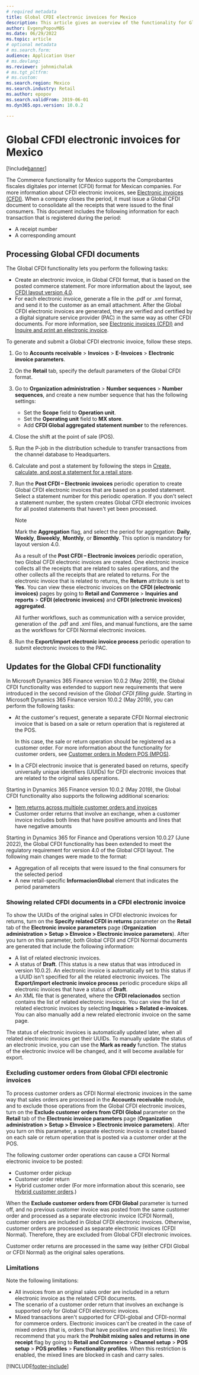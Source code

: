 ```yaml
---
# required metadata
title: Global CFDI electronic invoices for Mexico
description: This article gives an overview of the functionality for Global CFDI electronic invoices for Mexico.
author: EvgenyPopovMBS
ms.date: 06/29/2022
ms.topic: article
# optional metadata
# ms.search.form:  
audience: Application User
# ms.devlang: 
ms.reviewer: johnmichalak
# ms.tgt_pltfrm: 
# ms.custom: 
ms.search.region: Mexico
ms.search.industry: Retail
ms.author: epopov
ms.search.validFrom: 2019-06-01
ms.dyn365.ops.version: 10.0.2

---
```


# Global CFDI electronic invoices for Mexico 

[!include[banner](../../includes/banner.md)]

The Commerce functionality for Mexico supports the Comprobantes fiscales digitales por internet (CFDI) format for Mexican companies. For more information about CFDI electronic invoices, see [Electronic invoices (CFDI)](latam-mex-CFDI-electronic-invoices.md). When a company closes the period, it must issue a Global CFDI document to consolidate all the receipts that were issued to the final consumers. This document includes the following information for each transaction that is registered during the period:

- A receipt number
- A corresponding amount

## Processing Global CFDI documents

The Global CFDI functionality lets you perform the following tasks:

- Create an electronic invoice, in Global CFDI format, that is based on the posted commerce statement. For more information about the layout, see [CFDI layout version 4.0](latam-mex-cfdi-4-0.md).
- For each electronic invoice, generate a file in the .pdf or .xml format, and send it to the customer as an email attachment. After the Global CFDI electronic invoices are generated, they are verified and certified by a digital signature service provider (PAC) in the same way as other CFDI documents. For more information, see [Electronic invoices (CFDI)](latam-mex-CFDI-electronic-invoices.md) and [Inquire and print an electronic invoice](mx-00010-inquire-print-electronic-invoice.md).

To generate and submit a Global CFDI electronic invoice, follow these steps.

1. Go to **Accounts receivable** \> **Invoices** \> **E-Invoices** \> **Electronic invoice parameters**. 
2. On the **Retail** tab, specify the default parameters of the Global CFDI format.
3. Go to **Organization administration** \> **Number sequences** \> **Number sequences**, and create a new number sequence that has the following settings: 
	
	- Set the **Scope** field to **Operation unit**.
	- Set the **Operating unit** field to **MX store**.
	- Add **CFDI Global aggregated statement number** to the references.

4. Close the shift at the point of sale (POS).
5. Run the P-job in the distribution schedule to transfer transactions from the channel database to Headquarters.
6. Calculate and post a statement by following the steps in [Create, calculate, and post a statement for a retail store](../../../retail/tasks/create-calculate-post-statement-retail-store.md).
7. Run the **Post CFDI – Electronic invoices** periodic operation to create Global CFDI electronic invoices that are based on a posted statement. Select a statement number for this periodic operation. If you don't select a statement number, the system creates Global CFDI electronic invoices for all posted statements that haven't yet been processed. 

    > [!NOTE]
    > Mark the **Aggregation** flag, and select the period for aggregation: **Daily**, **Weekly**, **Biweekly**, **Monthly**, or **Bimonthly**. This option is mandatory for layout version 4.0.

    As a result of the **Post CFDI – Electronic invoices** periodic operation, two Global CFDI electronic invoices are created. One electronic invoice collects all the receipts that are related to sales operations, and the other collects all the receipts that are related to returns. For the electronic invoice that is related to returns, the **Return** attribute is set to **Yes**. You can view these electronic invoices on the **CFDI (electronic invoices)** pages by going to **Retail and Commerce** \> **Inquiries and reports** \> **CFDI (electronic invoices)** and **CFDI (electronic invoices) aggregated**.

    All further workflows, such as communication with a service provider, generation of the .pdf and .xml files, and manual functions, are the same as the workflows for CFDI Normal electronic invoices.

8. Run the **Export/import electronic invoice process** periodic operation to submit electronic invoices to the PAC.

## Updates for the Global CFDI functionality

In Microsoft Dynamics 365 Finance version 10.0.2 (May 2019), the Global CFDI functionality was extended to support new requirements that were introduced in the second revision of the *Global CFDI filling guide*. Starting in Microsoft Dynamics 365 Finance version 10.0.2 (May 2019), you can perform the following tasks:

- At the customer's request, generate a separate CFDI Normal electronic invoice that is based on a sale or return operation that is registered at the POS.

    In this case, the sale or return operation should be registered as a customer order. For more information about the functionality for customer orders, see [Customer orders in Modern POS (MPOS)](/dynamics365/unified-operations/retail/customer-orders-overview).

- In a CFDI electronic invoice that is generated based on returns, specify universally unique identifiers (UUIDs) for CFDI electronic invoices that are related to the original sales operations.

Starting in Dynamics 365 Finance version 10.0.2 (May 2019), the Global CFDI functionality also supports the following additional scenarios:

- [Item returns across multiple customer orders and invoices](/dynamics365/unified-operations/retail/multireturn)
- Customer order returns that involve an exchange, when a customer invoice includes both lines that have positive amounts and lines that have negative amounts

Starting in Dynamics 365 for Finance and Operations version 10.0.27 (June 2022), the Global CFDI functionality has been extended to meet the regulatory requirement for version 4.0 of the Global CFDI layout. The following main changes were made to the format:

- Aggregation of all receipts that were issued to the final consumers for the selected period
- A new retail-specific **InformacionGlobal** element that indicates the period parameters


### Showing related CFDI documents in a CFDI electronic invoice

To show the UUIDs of the original sales in CFDI electronic invoices for returns, turn on the **Specify related CFDI in returns** parameter on the **Retail** tab of the **Electronic invoice parameters** page (**Organization administration \> Setup \> EInvoice \> Electronic invoice parameters**). After you turn on this parameter, both Global CFDI and CFDI Normal documents are generated that include the following information:

- A list of related electronic invoices.
- A status of **Draft**. (This status is a new status that was introduced in version 10.0.2). An electronic invoice is automatically set to this status if a UUID isn't specified for all the related electronic invoices. The **Export/import electronic invoice process** periodic procedure skips all electronic invoices that have a status of **Draft**.
- An XML file that is generated, where the **CFDI relacionados** section contains the list of related electronic invoices. You can view the list of related electronic invoices by selecting **Inquiries \> Related e-invoices**. You can also manually add a new related electronic invoice on the same page.

The status of electronic invoices is automatically updated later, when all related electronic invoices get their UUIDs. To manually update the status of an electronic invoice, you can use the **Mark as ready** function. The status of the electronic invoice will be changed, and it will become available for export.

### Excluding customer orders from Global CFDI electronic invoices

To process customer orders as CFDI Normal electronic invoices in the same way that sales orders are processed in the **Accounts receivable** module, and to exclude those operations from the Global CFDI electronic invoices, turn on the **Exclude customer orders from CFDI Global** parameter on the **Retail** tab of the **Electronic invoice parameters** page (**Organization administration \> Setup \> EInvoice \> Electronic invoice parameters**). After you turn on this parameter, a separate electronic invoice is created based on each sale or return operation that is posted via a customer order at the POS.

The following customer order operations can cause a CFDI Normal electronic invoice to be posted:

- Customer order pickup
- Customer order return
- Hybrid customer order (For more information about this scenario, see [Hybrid customer orders](/dynamics365/unified-operations/retail/hybrid-customer-orders).)

When the **Exclude customer orders from CFDI Global** parameter is turned off, and no previous customer invoice was posted from the same customer order and processed as a separate electronic invoice (CFDI Normal), customer orders are included in Global CFDI electronic invoices. Otherwise, customer orders are processed as separate electronic invoices (CFDI Normal). Therefore, they are excluded from Global CFDI electronic invoices.

Customer order returns are processed in the same way (either CFDI Global or CFDI Normal) as the original sales operations.

### Limitations

Note the following limitations:

- All invoices from an original sales order are included in a return electronic invoice as the related CFDI documents.
- The scenario of a customer order return that involves an exchange is supported only for Global CFDI electronic invoices.
- Mixed transactions aren't supported for CFDI-global and CFDI-normal for commerce orders. Electronic invoices can't be created in the case of mixed orders (that is, orders that have positive and negative lines). We recommend that you mark the **Prohibit mixing sales and returns in one receipt** flag by going to **Retail and Commerce** \> **Channel setup** \> **POS setup** \> **POS profiles** \> **Functionality profiles**. When this restriction is enabled, the mixed lines are blocked in cash and carry sales.

[!INCLUDE[footer-include](../../../includes/footer-banner.md)]
